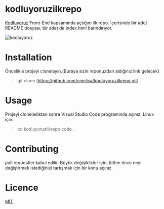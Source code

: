# kodluyoruzilkrepo
[Kodluyoruz](https://www.kodluyoruz.org/) Front-End kapsamında açtığım ilk repo. İçerisinde bir adet README dosyası, bir adet de index.html barındırıyor.

![kodluyoruz](https://miro.medium.com/max/500/2*TZeK0kyHTRHVv3gUi8BtQg.png)

# Installation 
Öncelikle projeyi clonelayın.(Buraya sizin reponuzdan aldığınız link gelecek)
> git clone (https://github.com/cmelisa/kodluyoruzilkrepo.git)

# Usage

Projeyi cloneladıktan sonra Visual Studio Code programında açınız.
Linux için:
 >cd kodluyoruzilkrepo
   code .
    

# Contributing
pull requestler kabul edilir. Büyük değişiklikler için, lütfen önce neyi değiştirmek istediğinizi tartışmak için bir konu açınız.

# Licence
[MİT](https://choosealicense.com/licenses/mit/)